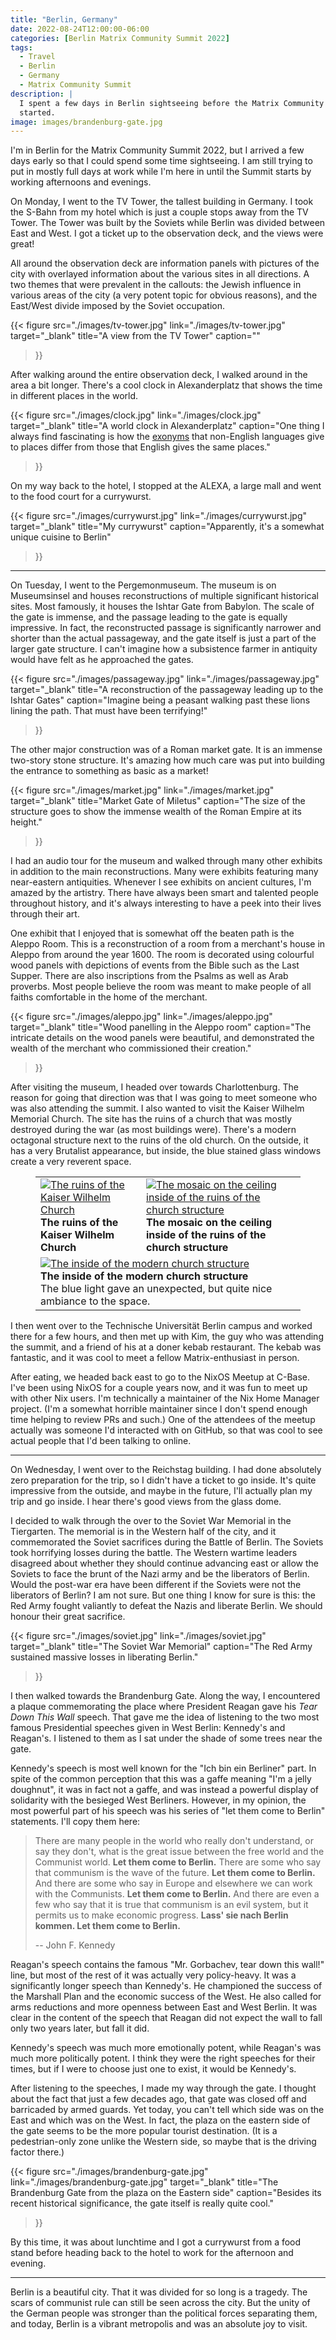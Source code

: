 ```yaml
---
title: "Berlin, Germany"
date: 2022-08-24T12:00:00-06:00
categories: [Berlin Matrix Community Summit 2022]
tags:
  - Travel
  - Berlin
  - Germany
  - Matrix Community Summit
description: |
  I spent a few days in Berlin sightseeing before the Matrix Community Summit
  started.
image: images/brandenburg-gate.jpg
---
```


I'm in Berlin for the Matrix Community Summit 2022, but I arrived a few days
early so that I could spend some time sightseeing. I am still trying to put in
mostly full days at work while I'm here in until the Summit starts by working
afternoons and evenings.

On Monday, I went to the TV Tower, the tallest building in Germany. I took the
S-Bahn from my hotel which is just a couple stops away from the TV Tower. The
Tower was built by the Soviets while Berlin was divided between East and West. I
got a ticket up to the observation deck, and the views were great!

All around the observation deck are information panels with pictures of the city
with overlayed information about the various sites in all directions. A two
themes that were prevalent in the callouts: the Jewish influence in various
areas of the city (a very potent topic for obvious reasons), and the East/West
divide imposed by the Soviet occupation.

{{< figure
      src="./images/tv-tower.jpg"
      link="./images/tv-tower.jpg"
      target="_blank"
      title="A view from the TV Tower"
      caption=""
>}}

After walking around the entire observation deck, I walked around in the area a
bit longer. There's a cool clock in Alexanderplatz that shows the time in
different places in the world.

{{< figure
      src="./images/clock.jpg"
      link="./images/clock.jpg"
      target="_blank"
      title="A world clock in Alexanderplatz"
      caption="One thing I always find fascinating is how the [exonyms](https://www.dictionary.com/browse/exonym) that non-English languages give to places differ from those that English gives the same places."
>}}

On my way back to the hotel, I stopped at the ALEXA, a large mall and went to
the food court for a currywurst.

{{< figure
      src="./images/currywurst.jpg"
      link="./images/currywurst.jpg"
      target="_blank"
      title="My currywurst"
      caption="Apparently, it's a somewhat unique cuisine to Berlin"
>}}

--------

On Tuesday, I went to the Pergemonmuseum. The museum is on Museumsinsel and
houses reconstructions of multiple significant historical sites. Most famously,
it houses the Ishtar Gate from Babylon. The scale of the gate is immense, and
the passage leading to the gate is equally impressive. In fact, the
reconstructed passage is significantly narrower and shorter than the actual
passageway, and the gate itself is just a part of the larger gate structure. I
can't imagine how a subsistence farmer in antiquity would have felt as he
approached the gates.

{{< figure
      src="./images/passageway.jpg"
      link="./images/passageway.jpg"
      target="_blank"
      title="A reconstruction of the passageway leading up to the Ishtar Gates"
      caption="Imagine being a peasant walking past these lions lining the path. That must have been terrifying!"
>}}

The other major construction was of a Roman market gate. It is an immense
two-story stone structure. It's amazing how much care was put into building the
entrance to something as basic as a market!

{{< figure
      src="./images/market.jpg"
      link="./images/market.jpg"
      target="_blank"
      title="Market Gate of Miletus"
      caption="The size of the structure goes to show the immense wealth of the Roman Empire at its height."
>}}

I had an audio tour for the museum and walked through many other exhibits in
addition to the main reconstructions. Many were exhibits featuring many
near-eastern antiquities. Whenever I see exhibits on ancient cultures, I'm
amazed by the artistry. There have always been smart and talented people
throughout history, and it's always interesting to have a peek into their lives
through their art.

One exhibit that I enjoyed that is somewhat off the beaten path is the Aleppo
Room. This is a reconstruction of a room from a merchant's house in Aleppo from
around the year 1600. The room is decorated using colourful wood panels with
depictions of events from the Bible such as the Last Supper. There are also
inscriptions from the Psalms as well as Arab proverbs. Most people believe the
room was meant to make people of all faiths comfortable in the home of the
merchant.

{{< figure
      src="./images/aleppo.jpg"
      link="./images/aleppo.jpg"
      target="_blank"
      title="Wood panelling in the Aleppo room"
      caption="The intricate details on the wood panels were beautiful, and demonstrated the wealth of the merchant who commissioned their creation."
>}}

After visiting the museum, I headed over towards Charlottenburg. The reason for
going that direction was that I was going to meet someone who was also attending
the summit. I also wanted to visit the Kaiser Wilhelm Memorial Church. The site
has the ruins of a church that was mostly destroyed during the war (as most
buildings were). There's a modern octagonal structure next to the ruins of the
old church. On the outside, it has a very Brutalist appearance, but inside, the
blue stained glass windows create a very reverent space.

<figure>
  <table class="gallery">
    <tr>
      <td>
        <a href="./images/church-ruins.jpg" target="_blank">
          <img src="./images/church-ruins.jpg"
               alt="The ruins of the Kaiser Wilhelm Church" />
        </a><br>
        <b>The ruins of the Kaiser Wilhelm Church</b>
      </td>
      <td>
        <a href="./images/church-mosaic.jpg" target="_blank">
          <img src="./images/church-mosaic.jpg"
               alt="The mosaic on the ceiling inside of the ruins of the church structure" />
        </a><br>
        <b>The mosaic on the ceiling inside of the ruins of the church structure</b>
      </td>
    </tr>
    <tr>
      <td colspan="2">
        <a href="./images/church-modern.jpg" target="_blank">
          <img src="./images/church-modern.jpg"
               alt="The inside of the modern church structure" />
        </a><br>
        <b>The inside of the modern church structure</b><br/>
        The blue light gave an unexpected, but quite nice ambiance to the space.
      </td>
    </tr>
  </table>
</figure>


I then went over to the Technische Universität Berlin campus and worked there
for a few hours, and then met up with Kim, the guy who was attending the summit,
and a friend of his at a doner kebab restaurant. The kebab was fantastic, and it
was cool to meet a fellow Matrix-enthusiast in person.

After eating, we headed back east to go to the NixOS Meetup at C-Base. I've been
using NixOS for a couple years now, and it was fun to meet up with other Nix
users. I'm technically a maintainer of the Nix Home Manager project. (I'm a
somewhat horrible maintainer since I don't spend enough time helping to review
PRs and such.) One of the attendees of the meetup actually was someone I'd
interacted with on GitHub, so that was cool to see actual people that I'd been
talking to online.

--------

On Wednesday, I went over to the Reichstag building. I had done absolutely zero
preparation for the trip, so I didn't have a ticket to go inside. It's quite
impressive from the outside, and maybe in the future, I'll actually plan my trip
and go inside. I hear there's good views from the glass dome.

I decided to walk through the over to the Soviet War Memorial in the Tiergarten.
The memorial is in the Western half of the city, and it commemorated the Soviet
sacrifices during the Battle of Berlin. The Soviets took horrifying losses
during the battle. The Western wartime leaders disagreed about whether they
should continue advancing east or allow the Soviets to face the brunt of the
Nazi army and be the liberators of Berlin. Would the post-war era have been
different if the Soviets were not the liberators of Berlin? I am not sure. But
one thing I know for sure is this: the Red Army fought valiantly to defeat the
Nazis and liberate Berlin. We should honour their great sacrifice.

{{< figure
      src="./images/soviet.jpg"
      link="./images/soviet.jpg"
      target="_blank"
      title="The Soviet War Memorial"
      caption="The Red Army sustained massive losses in liberating Berlin."
>}}

I then walked towards the Brandenburg Gate. Along the way, I encountered a
plaque commemorating the place where President Reagan gave his *Tear Down This
Wall* speech. That gave me the idea of listening to the two most famous
Presidential speeches given in West Berlin: Kennedy's and Reagan's. I listened
to them as I sat under the shade of some trees near the gate.

Kennedy's speech is most well known for the "Ich bin ein Berliner" part. In
spite of the common perception that this was a gaffe meaning "I'm a jelly
doughnut", it was in fact not a gaffe, and was instead a powerful display of
solidarity with the besieged West Berliners. However, in my opinion, the most
powerful part of his speech was his series of "let them come to Berlin"
statements. I'll copy them here:

> There are many people in the world who really don't understand, or say they
> don't, what is the great issue between the free world and the Communist world.
> **Let them come to Berlin.** There are some who say that communism is the wave
> of the future. **Let them come to Berlin.** And there are some who say in
> Europe and elsewhere we can work with the Communists. **Let them come to
> Berlin.** And there are even a few who say that it is true that communism is
> an evil system, but it permits us to make economic progress. **Lass' sie nach
> Berlin kommen. Let them come to Berlin.**
>
> -- John F. Kennedy

Reagan's speech contains the famous "Mr. Gorbachev, tear down this wall!" line,
but most of the rest of it was actually very policy-heavy. It was a
significantly longer speech than Kennedy's. He championed the success of the
Marshall Plan and the economic success of the West. He also called for arms
reductions and more openness between East and West Berlin. It was clear in the
content of the speech that Reagan did not expect the wall to fall only two years
later, but fall it did.

Kennedy's speech was much more emotionally potent, while Reagan's was much more
politically potent. I think they were the right speeches for their times, but if
I were to choose just one to exist, it would be Kennedy's.

After listening to the speeches, I made my way through the gate. I thought about
the fact that just a few decades ago, that gate was closed off and barricaded by
armed guards. Yet today, you can't tell which side was on the East and which was
on the West. In fact, the plaza on the eastern side of the gate seems to be the
more popular tourist destination. (It is a pedestrian-only zone unlike the
Western side, so maybe that is the driving factor there.)

{{< figure
      src="./images/brandenburg-gate.jpg"
      link="./images/brandenburg-gate.jpg"
      target="_blank"
      title="The Brandenburg Gate from the plaza on the Eastern side"
      caption="Besides its recent historical significance, the gate itself is really quite cool."
>}}

By this time, it was about lunchtime and I got a currywurst from a food stand
before heading back to the hotel to work for the afternoon and evening.

-------

Berlin is a beautiful city. That it was divided for so long is a tragedy. The
scars of communist rule can still be seen across the city. But the unity of the
German people was stronger than the political forces separating them, and today,
Berlin is a vibrant metropolis and was an absolute joy to visit.
